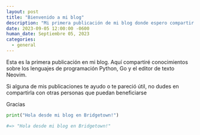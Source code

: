 ```yaml
---
layout: post
title: "Bienvenido a mi blog"
description: "Mi primera publicación de mi blog donde espero compartir lo que sé y vaya aprendiendo de Ruby y el desarrollo Web."
date: 2023-09-05 12:00:00 -0600
human_date: Septiembre 05, 2023
categories:
  - general
---
```


Esta es la primera publicación en mi blog. Aquí compartiré conocimientos sobre los lenguajes de programación Python, Go y el editor de texto Neovim.

Si alguna de mis publicaciones te ayudo o te pareció útil, no dudes en compartirla con otras personas que puedan beneficiarse

Gracias

```python
print("Hola desde mi blog en Bridgetown!") 

#=> "Hola desde mi blog en Bridgetown!"
```




